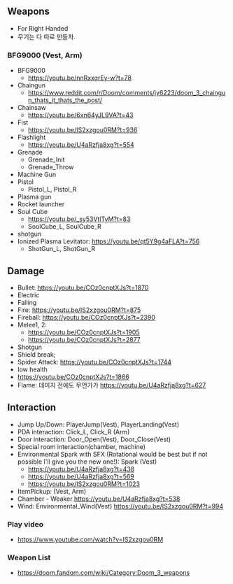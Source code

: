 ## Weapons
* For Right Handed
* 무기는 다 따로 만들자. 

### BFG9000 (Vest, Arm)
* BFG9000
  * https://youtu.be/nnRxxqrEy-w?t=78
* Chaingun
  * https://www.reddit.com/r/Doom/comments/jy6223/doom_3_chaingun_thats_it_thats_the_post/
* Chainsaw
  * https://youtu.be/6xn64yJL9VA?t=43
* Fist
  * https://youtu.be/IS2xzgou0RM?t=936
* Flashlight
  * https://youtu.be/U4aRzfja8xg?t=554
* Grenade
  * Grenade_Init
  * Grenade_Throw
* Machine Gun
* Pistol
  * Pistol_L, Pistol_R
* Plasma gun
* Rocket launcher
* Soul Cube
  * https://youtu.be/_sy53VtlTyM?t=83
  * SoulCube_L, SoulCube_R
* shotgun
* Ionized Plasma Levitator: https://youtu.be/qt5Y9g4aFLA?t=756
  * ShotGun_L,  ShotGun_R

## Damage
* Bullet: https://youtu.be/COz0cnptXJs?t=1870
* Electric
* Falling
* Fire: https://youtu.be/IS2xzgou0RM?t=875
* Fireball: https://youtu.be/COz0cnptXJs?t=2390
* Melee1, 2: 
  * https://youtu.be/COz0cnptXJs?t=1905
  * https://youtu.be/COz0cnptXJs?t=2877
* Shotgun
* Shield break;
* Spider Attack: https://youtu.be/COz0cnptXJs?t=1744
* low health
* https://youtu.be/COz0cnptXJs?t=1866
* Flame: 데미지 전에도 무언가가 https://youtu.be/U4aRzfja8xg?t=627

## Interaction
* Jump Up/Down: PlayerJump(Vest), PlayerLanding(Vest)
* PDA interaction: Click_L, Click_R (Arm)
* Door interaction: Door_Open(Vest), Door_Close(Vest)
* Special room interaction(chamber, machine)
* Environmental Spark with SFX (Rotational would be best but if not possible I'll give you the new one!): Spark (Vest)
  * https://youtu.be/U4aRzfja8xg?t=438
  * https://youtu.be/U4aRzfja8xg?t=569
  * https://youtu.be/IS2xzgou0RM?t=1023
* ItemPickup: (Vest, Arm)
* Chamber - Weaker https://youtu.be/U4aRzfja8xg?t=538
* Wind: Environmental_Wind(Vest) https://youtu.be/IS2xzgou0RM?t=994


### Play video
* https://www.youtube.com/watch?v=IS2xzgou0RM

### Weapon List
* https://doom.fandom.com/wiki/Category:Doom_3_weapons
